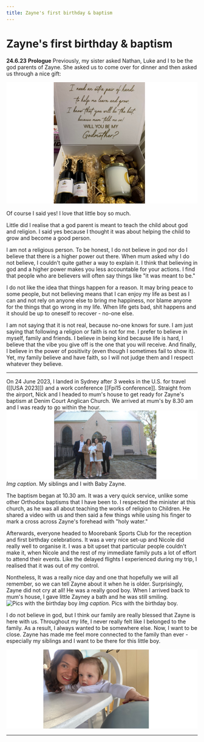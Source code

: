 ```yaml
---
title: Zayne's first birthday & baptism
---
```


# Zayne's first birthday & baptism
**24.6.23**
**Prologue**
Previously, my sister asked Nathan, Luke and I to be the god parents of Zayne. She asked us to come over for dinner and then asked us through a nice gift: 

![A very kind gesture from my sister](pictures/zayne-godparent.png)

Of course I said yes! I love that little boy so much. 

Little did I realise that a god parent is meant to teach the child about god and religion. I said yes because I thought it was about helping the child to grow and become a good person. 

I am not a religious person. To be honest, I do not believe in god nor do I believe that there is a higher power out there. When mum asked why I do not believe, I couldn't quite gather a way to explain it. I think that believing in god and a higher power makes you less accountable for your actions. I find that people who are believers will often say things like "it was meant to be."

I do not like the idea that things happen for a reason. It may bring peace to some people, but not believing means that I can enjoy my life as best as I can and not rely on anyone else to bring me happiness, nor blame anyone for the things that go wrong in my life. When life gets bad, shit happens and it should be up to oneself to recover - no-one else. 

I am not saying that it is not real, because no-one knows for sure. I am just saying that following a religion or faith is not for me. I prefer to believe in myself, family and friends. I believe in being kind because life is hard, I believe that the vibe you give off is the one that you will receive. And finally, I believe in the power of positivity (even though I sometimes fail to show it). Yet, my family believe and have faith, so I will not judge them and I respect whatever they believe. 

-----------------------------------------------------------------------

On 24 June 2023, I landed in Sydney after 3 weeks in the U.S. for travel ([[USA 2023]]) and a work conference [[Fpi15 conference]]. Straight from the airport, Nick and I headed to mum's house to get ready for Zayne's baptism at Denim Court Anglican Church. We arrived at mum's by 8.30 am and I was ready to go within the hour. 
![my siblings and I with baby Zayne](pictures/zaynesbday2.png)
*Img caption.* My siblings and I with Baby Zayne. 

The baptism began at 10.30 am. It was a very quick service, unlike some other Orthodox baptisms that I have been to. I respected the minister at this church, as he was all about teaching the works of religion to Children. He shared a video with us and then said a few things while using his finger to mark a cross across Zayne's forehead with "holy water."

Afterwards, everyone headed to Moorebank Sports Club for the reception and first birthday celebrations. It was a very nice set-up and Nicole did really well to organise it. I was a bit upset that particular people couldn't make it, when Nicole and the rest of my immediate family puts a lot of effort to attend their events. Like the delayed flights I experienced during my trip, I realised that it was out of my control. 

Nontheless, It was a really nice day and one that hopefully we will all remember, so we can tell Zayne about it when he is older. Surprisingly, Zayne did not cry at all! He was a really good boy. When I arrived back to mum's house, I gave little Zayney a bath and he was still smiling. 
![Pics with the birthday boy](pictures/zaynesbday.png)
*Img caption.* Pics with the birthday boy.

I do not believe in god, but I think our family are really blessed that Zayne is here with us. Throughout my life, I never really felt like I belonged to the family. As a result, I always wanted to be somewhere else. Now, I want to be close. Zayne has made me feel more connected to the family than ever - especially my siblings and I want to be there for this little boy. 

![A selfie with the man himself](pictures/zayne1.png)

-----------------------------------------------------------------------